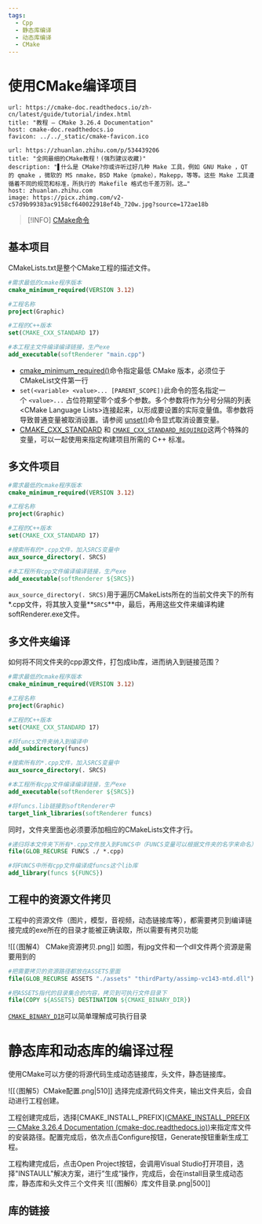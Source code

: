```yaml
---
tags:
  - Cpp
  - 静态库编译
  - 动态库编译
  - CMake
---
```


# 使用CMake编译项目

```cardlink
url: https://cmake-doc.readthedocs.io/zh-cn/latest/guide/tutorial/index.html
title: "教程 — CMake 3.26.4 Documentation"
host: cmake-doc.readthedocs.io
favicon: ../../_static/cmake-favicon.ico
```

```cardlink
url: https://zhuanlan.zhihu.com/p/534439206
title: "全网最细的CMake教程！(强烈建议收藏)"
description: "▌什么是 CMake?你或许听过好几种 Make 工具，例如 GNU Make ，QT 的 qmake ，微软的 MS nmake，BSD Make（pmake），Makepp，等等。这些 Make 工具遵循着不同的规范和标准，所执行的 Makefile 格式也千差万别。这…"
host: zhuanlan.zhihu.com
image: https://picx.zhimg.com/v2-c57d9b99383ac9158cf640022918ef4b_720w.jpg?source=172ae18b
```

>[!INFO]
>[CMake命令](https://cmake.org/cmake/help/latest/manual/cmake-commands.7.html)

## 基本项目

CMakeLists.txt是整个CMake工程的描述文件。

``` CMake
#需求最低的cmake程序版本
cmake_minimum_required(VERSION 3.12)

#工程名称
project(Graphic)

#工程的C++版本
set(CMAKE_CXX_STANDARD 17)

#本工程主文件编译编译链接，生产exe
add_executable(softRenderer "main.cpp")
```

- [cmake_minimum_required()](https://cmake-doc.readthedocs.io/zh-cn/latest/command/cmake_minimum_required.html#command:cmake_minimum_required "cmake_minimum_required")命令指定最低 CMake 版本，必须位于CMakeList文件第一行
- `set(<variable> <value>... [PARENT_SCOPE])`此命令的签名指定一个 `<value>...` 占位符期望零个或多个参数。多个参数将作为分号分隔的列表 \<CMake Language Lists\>连接起来，以形成要设置的实际变量值。零参数将导致普通变量被取消设置。请参阅 [unset()](https://cmake-doc.readthedocs.io/zh-cn/latest/command/unset.html#command:unset "unset")命令显式取消设置变量。
- [CMAKE_CXX_STANDARD](https://cmake-doc.readthedocs.io/zh-cn/latest/variable/CMAKE_CXX_STANDARD.html#variable:CMAKE_CXX_STANDARD "CMAKE_CXX_STANDARD") 和 [`CMAKE_CXX_STANDARD_REQUIRED`](https://cmake-doc.readthedocs.io/zh-cn/latest/variable/CMAKE_CXX_STANDARD_REQUIRED.html#variable:CMAKE_CXX_STANDARD_REQUIRED "CMAKE_CXX_STANDARD_REQUIRED")这两个特殊的变量，可以一起使用来指定构建项目所需的 C++ 标准。

## 多文件项目

```CMake
#需求最低的cmake程序版本
cmake_minimum_required(VERSION 3.12)

#工程名称
project(Graphic)

#工程的C++版本
set(CMAKE_CXX_STANDARD 17)

#搜索所有的*.cpp文件，加入SRCS变量中
aux_source_directory(. SRCS)

#本工程所有cpp文件编译编译链接，生产exe
add_executable(softRenderer ${SRCS})
```

`aux_source_directory(. SRCS)`用于遍历CMakeLists所在的当前文件夹下的所有*.cpp文件，将其放入变量**`SRCS`**中，最后，再用这些文件来编译构建softRenderer.exe文件。

## 多文件夹编译

如何将不同文件夹的cpp源文件，打包成lib库，进而纳入到链接范围？
``` CMake
#需求最低的cmake程序版本
cmake_minimum_required(VERSION 3.12)

#工程名称
project(Graphic)

#工程的C++版本
set(CMAKE_CXX_STANDARD 17)

#将funcs文件夹纳入到编译中
add_subdirectory(funcs)

#搜索所有的*.cpp文件，加入SRCS变量中
aux_source_directory(. SRCS)

#本工程所有cpp文件编译编译链接，生产exe
add_executable(softRenderer ${SRCS})

#将funcs.lib链接到softRenderer中
target_link_libraries(softRenderer funcs)
```
同时，文件夹里面也必须要添加相应的CMakeLists文件才行。
``` CMake
#递归将本文件夹下所有*.cpp文件放入到FUNCS中（FUNCS变量可以根据文件夹的名字来命名）
file(GLOB_RECURSE FUNCS ./ *.cpp)

#将FUNCS中所有cpp文件编译成funcs这个lib库
add_library(funcs ${FUNCS})
```

## 工程中的资源文件拷贝
工程中的资源文件（图片，模型，音视频，动态链接库等），都需要拷贝到编译链接完成的exe所在的目录才能被正确读取，所以需要有拷贝功能

![[（图解4） CMake资源拷贝.png]]
如图，有jpg文件和一个dll文件两个资源是需要用到的

``` CMake
#把需要拷贝的资源路径都放在ASSETS里面
file(GLOB_RECURSE ASSETS "./assets" "thirdParty/assimp-vc143-mtd.dll")

#把ASSETS指代的目录集合的内容，拷贝到可执行文件目录下
file(COPY ${ASSETS} DESTINATION ${CMAKE_BINARY_DIR})
```
[`CMAKE_BINARY_DIR`](https://zhuanlan.zhihu.com/p/587553254)可以简单理解成可执行目录

# 静态库和动态库的编译过程

使用CMake可以方便的将源代码生成动态链接库，头文件，静态链接库。

![[（图解5）CMake配置.png|510]]
选择完成源代码文件夹，输出文件夹后，会自动进行工程创建。

工程创建完成后，选择[CMAKE_INSTALL_PREFIX]([CMAKE_INSTALL_PREFIX — CMake 3.26.4 Documentation (cmake-doc.readthedocs.io)](https://cmake-doc.readthedocs.io/zh-cn/latest/variable/CMAKE_INSTALL_PREFIX.html))来指定库文件的安装路径。配置完成后，依次点击Configure按钮，Generate按钮重新生成工程。

工程构建完成后，点击Open Project按钮，会调用Visual Studio打开项目，选择"INSTAULL"解决方案，进行”生成“操作，完成后，会在install目录生成动态库，静态库和头文件三个文件夹
![[（图解6）库文件目录.png|500]]

## 库的链接